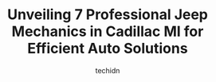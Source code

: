 ---
layout: ampstory
image: https://images.unsplash.com/photo-1619843810942-f8010bb6916c?ixlib=rb-4.0.3&ixid=MnwxMjA3fDB8MHxwaG90by1wYWdlfHx8fGVufDB8fHx8&auto=format&fit=crop&w=640&h=853&q=80
author: techidn
featured: false
description: When it comes to maintaining and repairing your vehicle in Cadillac MI, USA, you deserve nothing but the best. Thats why the 7 best Jeep Mechanic in the area are here to offer their experti
title: Unveiling 7 Professional Jeep Mechanics in Cadillac MI for Efficient Auto Solutions
cover:
   title: Unveiling 7 Professional Jeep Mechanics in Cadillac MI for Efficient Auto Solutions
   subtitle: Rickpate
   background: https://images.unsplash.com/photo-1619843810942-f8010bb6916c?ixlib=rb-4.0.3&ixid=MnwxMjA3fDB8MHxwaG90by1wYWdlfHx8fGVufDB8fHx8&auto=format&fit=crop&w=640&h=853&q=80

pages: 
 - layout: thirds
   top: <h1>#1 Protected Auto Repair</h1>
   bottom: "<p>I used this Auto shop to repair my car. They where very personal and did a great job with my repairs. The cost for my repairs beat any other repair shops and it was done </p>"
   background: https://www.knot35.com/toplist/wp-content/uploads/2023/06/best-jeep-mechanic-1-in-cadillac-mi-1685834397.jpeg
   backgroundblur: true
 - layout: thirds
   top: <h1>#2 Muffler Man</h1>
   bottom: "<p>823 N Mitchell St, Cadillac, MI 49601, United States</p>"
   background: https://www.knot35.com/toplist/wp-content/uploads/2023/06/best-jeep-mechanic-2-in-cadillac-mi-1685834398.jpeg
   cta:
      link: https://www.knot35.com/toplist/unveiling-7-professional-jeep-mechanics-in-cadillac-mi-for-efficient-auto-solutions/
      text: Unveiling 7 Professional Jeep Mechanics in Cadillac MI for Efficient Auto Solutions
 - layout: thirds
   top: <h1>#3 Merrills Auto Service & Tire Center</h1>
   bottom: "<p>817 Bell Ave, Cadillac, MI 49601, United States</p>"
   background: https://www.knot35.com/toplist/wp-content/uploads/2023/06/best-jeep-mechanic-3-in-cadillac-mi-1685834398.jpeg
   cta:
      link: https://www.knot35.com/toplist/unveiling-7-professional-jeep-mechanics-in-cadillac-mi-for-efficient-auto-solutions/
      text: Unveiling 7 Professional Jeep Mechanics in Cadillac MI for Efficient Auto Solutions
 - layout: thirds
   top: <h1>#4 Tuffy Tire & Auto Service Center</h1>
   bottom: "<p>1020 N Mitchell St, Cadillac, MI 49601, United States</p>"
   background: https://images.unsplash.com/photo-1567095761054-7a02e69e5c43?ixlib=rb-4.0.3&ixid=MnwxMjA3fDB8MHxwaG90by1wYWdlfHx8fGVufDB8fHx8&auto=format&fit=crop&w=640&h=853&q=80
   cta:
      link: https://www.knot35.com/toplist/unveiling-7-professional-jeep-mechanics-in-cadillac-mi-for-efficient-auto-solutions/
      text: Unveiling 7 Professional Jeep Mechanics in Cadillac MI for Efficient Auto Solutions
 - layout: thirds
   top: <h1>#5 Affordable Auto Repair</h1>
   bottom: "<p>1699 Plett Rd, Cadillac, MI 49601, United States</p>"
   background: https://plus.unsplash.com/premium_photo-1664640458616-3c74f8cb4589?ixlib=rb-4.0.3&ixid=MnwxMjA3fDB8MHxwaG90by1wYWdlfHx8fGVufDB8fHx8&auto=format&fit=crop&w=640&h=853&q=80
   cta:
      link: https://www.knot35.com/toplist/unveiling-7-professional-jeep-mechanics-in-cadillac-mi-for-efficient-auto-solutions/
      text: Unveiling 7 Professional Jeep Mechanics in Cadillac MI for Efficient Auto Solutions
 - layout: thirds
   top: <h1>#6 Breidenstein Oil & Auto Service</h1>
   bottom: "<p>502 S Mitchell St, Cadillac, MI 49601, United States</p>"
   background: https://images.unsplash.com/photo-1604871000636-074fa5117945?ixlib=rb-4.0.3&ixid=MnwxMjA3fDB8MHxwaG90by1wYWdlfHx8fGVufDB8fHx8&auto=format&fit=crop&w=640&h=853&q=80
   cta:
      link: https://www.knot35.com/toplist/unveiling-7-professional-jeep-mechanics-in-cadillac-mi-for-efficient-auto-solutions/
      text: Unveiling 7 Professional Jeep Mechanics in Cadillac MI for Efficient Auto Solutions
 - layout: thirds
   top: <h1>#7 Steves Auto Repair</h1>
   bottom: "<p>211 Roberts St, Cadillac, MI 49601, United States</p>"
   background: https://images.unsplash.com/photo-1614648718611-0635f29016cb?ixlib=rb-4.0.3&ixid=MnwxMjA3fDB8MHxwaG90by1wYWdlfHx8fGVufDB8fHx8&auto=format&fit=crop&w=640&h=853&q=80
   cta:
      link: https://www.knot35.com/toplist/unveiling-7-professional-jeep-mechanics-in-cadillac-mi-for-efficient-auto-solutions/
      text: Unveiling 7 Professional Jeep Mechanics in Cadillac MI for Efficient Auto Solutions
 - layout: thirds
   middle: Continue reading...
   background: https://images.unsplash.com/photo-1618556658017-fd9c732d1360?ixlib=rb-4.0.3&ixid=MnwxMjA3fDB8MHxwaG90by1wYWdlfHx8fGVufDB8fHx8&auto=format&fit=crop&w=640&h=853&q=80
   cta:
      link: https://www.knot35.com/toplist/unveiling-7-professional-jeep-mechanics-in-cadillac-mi-for-efficient-auto-solutions/
      text: Unveiling 7 Professional Jeep Mechanics in Cadillac MI for Efficient Auto Solutions
      
---